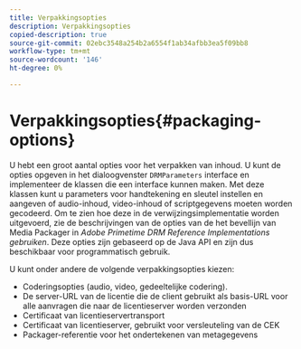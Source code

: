 ```yaml
---
title: Verpakkingsopties
description: Verpakkingsopties
copied-description: true
source-git-commit: 02ebc3548a254b2a6554f1ab34afbb3ea5f09bb8
workflow-type: tm+mt
source-wordcount: '146'
ht-degree: 0%

---
```


# Verpakkingsopties{#packaging-options}

U hebt een groot aantal opties voor het verpakken van inhoud. U kunt de opties opgeven in het dialoogvenster `DRMParameters` interface en implementeer de klassen die een interface kunnen maken. Met deze klassen kunt u parameters voor handtekening en sleutel instellen en aangeven of audio-inhoud, video-inhoud of scriptgegevens moeten worden gecodeerd. Om te zien hoe deze in de verwijzingsimplementatie worden uitgevoerd, zie de beschrijvingen van de opties van de het bevellijn van Media Packager in *Adobe Primetime DRM Reference Implementations gebruiken*. Deze opties zijn gebaseerd op de Java API en zijn dus beschikbaar voor programmatisch gebruik.

U kunt onder andere de volgende verpakkingsopties kiezen:

* Coderingsopties (audio, video, gedeeltelijke codering).
* De server-URL van de licentie die de client gebruikt als basis-URL voor alle aanvragen die naar de licentieserver worden verzonden
* Certificaat van licentieservertransport
* Certificaat van licentieserver, gebruikt voor versleuteling van de CEK
* Packager-referentie voor het ondertekenen van metagegevens
